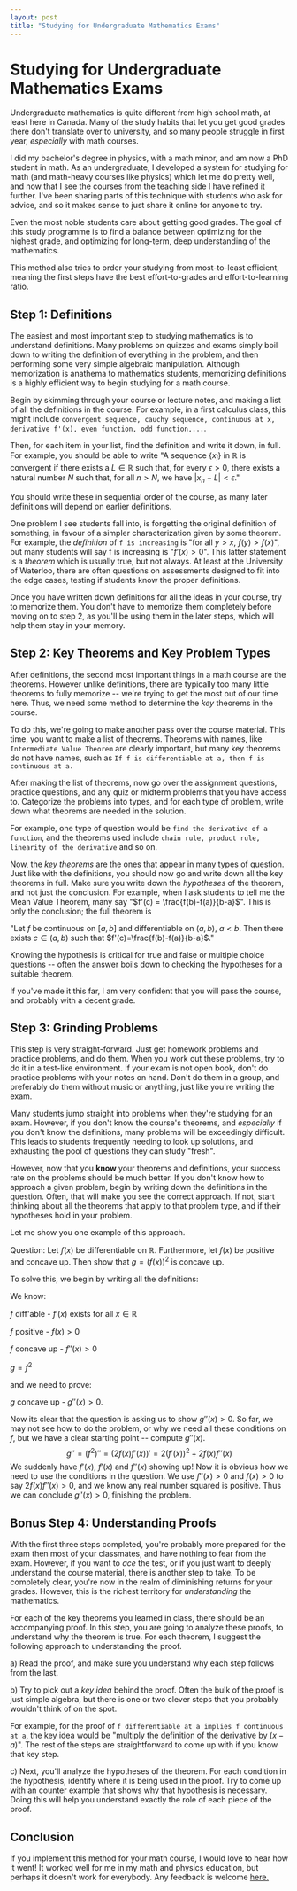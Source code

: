 ```yaml
---
layout: post
title: "Studying for Undergraduate Mathematics Exams"
---
```


Studying for Undergraduate Mathematics Exams
=============================================

Undergraduate mathematics is quite different from high school math, at least here
in Canada. Many of the study habits that let you get good grades there don't
translate over to university, and so many people struggle in first year,
*especially* with math courses.

I did my bachelor's degree in physics, with a math minor, and am now a PhD
student in math. As an undergraduate, I developed a system for studying for math (and math-heavy courses like physics)
which let me do pretty well, and now that I see the courses from the teaching side I
have refined it further. I've been sharing parts of this technique with students
who ask for advice, and so it makes sense to just share it online for anyone to
try.

Even the most noble students care about getting good grades. The goal of this
study programme is to find a balance between optimizing for the
highest grade, and optimizing for long-term, deep understanding of the
mathematics.

This method also tries to order your studying from most-to-least efficient,
meaning the first steps have the best effort-to-grades and effort-to-learning
ratio.

Step 1: Definitions
------------------------

The easiest and most important step to studying mathematics is to understand
definitions. Many problems on quizzes and exams simply boil down to writing the
definition of everything in the problem, and then performing some very simple
algebraic manipulation. Although memorization is anathema to mathematics students,
memorizing definitions is a highly efficient way to begin studying for a math course.

Begin by skimming through your course or lecture notes, and making a list of all
the definitions in the course. For example, in a first calculus class, this
might include `convergent sequence, cauchy sequence, continuous at x, derivative
f'(x), even function, odd function,...`.

Then, for each item in your list, find the definition and write it down, in
full. For example, you should be able to write "A sequence $\{x_i\}$ in
$\mathbb{R}$ is convergent if there exists a $L\in\mathbb{R}$ such that, for
every $\epsilon>0$, there exists a natural number $N$ such that, for all $n>N$,
we have $|x_n -L| < \epsilon$."

You should write these in sequential order of the course, as many later
definitions will depend on earlier definitions.

One problem I see students fall into, is forgetting the original definition of
something, in favour of a simpler characterization given by some theorem. For
example, the *definition* of `f is increasing` is "for all
$y>x$, $f(y)>f(x)$", but many students will say f is increasing is "$f'(x)>0$".
This latter statement is a *theorem* which is usually true, but not always.
At least at the University of Waterloo, there are often questions on assessments
designed to fit into the edge cases, testing if students know the proper
definitions.

Once you have written down definitions for all the ideas in your course, try to
memorize them. You don't have to memorize them completely before moving on to
step 2, as you'll be using them in the later steps, which will help them stay in
your memory.

Step 2: Key Theorems and Key Problem Types
-------------------------

After definitions, the second most important things in a math course are the
theorems. However unlike definitions, there are typically too many little
theorems to fully memorize -- we're trying to get the most out of our time here.
Thus, we need some method to determine the *key* theorems in the course.

To do this, we're going to make another pass over the course material. This
time, you want to make a list of theorems. Theorems with names, like
`Intermediate Value Theorem` are clearly important, but many key theorems do not
have names, such as `If f is differentiable at a, then f is continuous at
a.`

After making the list of theorems, now go over the assignment questions,
practice questions, and any quiz or midterm problems that you have access to.
Categorize the problems into types, and for each type of problem, write down
what theorems are needed in the solution.

For example, one type of question would be `find the derivative of a function`,
and the theorems used include `chain rule, product rule, linearity of the
derivative` and so on.

Now, the *key theorems* are the ones that appear in many types of question. Just
like with the definitions, you should now go and write down all the key theorems
in full. Make sure you write down the *hypotheses* of the theorem, and not just
the conclusion. For example, when I ask students to tell me the Mean Value
Theorem, many say "$f'(c) = \frac{f(b)-f(a)}{b-a}$". This is only the conclusion;
the full theorem is

"Let $f$ be continuous on $[a,b]$ and differentiable on
$(a,b)$, $a<b$. Then there exists $c\in(a,b)$ such that $f'(c)=\frac{f(b)-f(a)}{b-a}$."

Knowing the hypothesis is critical for true and false or multiple choice
questions -- often the answer boils down to checking the hypotheses for a
suitable theorem.

If you've made it this far, I am very confident that you will pass the course,
and probably with a decent grade.

Step 3: Grinding Problems
-----------------------------

This step is very straight-forward. Just get homework problems and practice
problems, and do them. When you work out these problems, try to do it in a
test-like environment. If your exam is not open book, don't do practice problems
with your notes on hand. Don't do them in a group, and preferably do them
without music or anything, just like you're writing the exam.

Many students jump straight into problems when they're studying for an exam.
However, if you don't know the course's theorems, and *especially* if you don't
know the definitions, many problems will be exceedingly difficult. This leads to
students frequently needing to look up solutions, and exhausting the pool of
questions they can study "fresh".

However, now that you **know** your theorems and definitions, your success rate
on the problems should be much better. If you don't know how to approach a given
problem, begin by writing down the definitions in the question. Often, that will
make you see the correct approach. If not, start thinking about all the theorems
that apply to that problem type, and if their hypotheses hold in your problem.

Let me show you one example of this approach.

Question: Let $f(x)$ be differentiable on $\mathbb{R}$. Furthermore, let $f(x)$
be positive and concave up. Then show that $g=(f(x))^2$ is concave up.

To solve this, we begin by writing all the definitions:

We know:

$f$ diff'able - $f'(x)$ exists for all $x\in\mathbb{R}$

$f$ positive - $f(x) > 0$

$f$ concave up - $f''(x) > 0$

$g = f^2$

and we need to prove:

$g$ concave up - $g''(x) >0$.

Now its clear that the question is asking us to show $g''(x) >0$. So far, we may
not see how to do the problem, or why we need all these conditions on $f$, but
we have a clear starting point -- compute $g''(x)$.
$$g'' = (f^2)'' = (2f(x)f'(x))' = 2(f'(x))^2 + 2f(x)f''(x)$$
We suddenly have $f'(x)$, $f'(x)$ and $f''(x)$ showing up! Now it is obvious
how we need to use the conditions in the question. We use $f''(x)>0$ and
$f(x)>0$ to say $2f(x)f''(x)>0$, and we know any real number squared is
positive. Thus we can conclude $g''(x) >0$, finishing the problem.

Bonus Step 4: Understanding Proofs
----------------------------------------

With the first three steps completed, you're probably more prepared for the exam
then most of your classmates, and have nothing to fear from the exam. However,
if you want to *ace* the test, or if you just want to deeply understand the
    course material, there is another step to take. To be completely clear,
    you're now in the realm of diminishing returns for your grades.
    However, this is the richest territory for *understanding* the
mathematics.

For each of the key theorems you learned in class, there should be an
accompanying proof. In this step, you are going to analyze these proofs, to
understand why the theorem is true. For each theorem, I suggest the following
approach to understanding the proof.

a) Read the proof, and make sure you understand why each step follows from the
last.

b) Try to pick out a *key idea* behind the proof. Often the bulk of the proof is
just simple algebra, but there is one or two clever steps that you probably
wouldn't think of on the spot.

For example, for the proof of `f differentiable at a implies f continuous at a`,
the key idea would be "multiply the definition of the derivative by $(x-a)$".
The rest of the steps are straightforward to come up with if you know that key step.

c) Next, you'll analyze the hypotheses of the theorem. For each condition in the
hypothesis, identify where it is being used in the proof. Try to come up with an
counter example that shows why that hypothesis is necessary. Doing this will
help you understand exactly the role of each piece of the proof.


Conclusion
----------------

If you implement this method for your math course, I would love to hear how it
went! It worked well for me in my math and physics education, but perhaps it
doesn't work for everybody. Any feedback is welcome [here.](https://kaleb.ruscitti.ca/contact)
